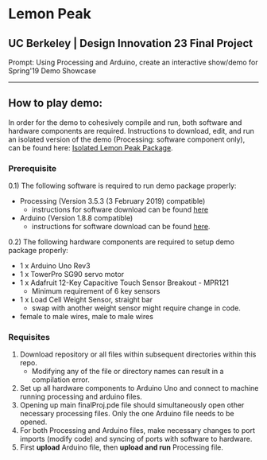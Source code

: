 # Lemon Peak
UC Berkeley | Design Innovation 23 Final Project
------------------------------------------------

Prompt:
Using Processing and Arduino, create an interactive show/demo for Spring'19 Demo Showcase

---------

## How to play demo:
In order for the demo to cohesively compile and run, both software and hardware components are required. 
Instructions to download, edit, and run an isolated version of the demo (Processing: software component only), can be found here: [Isolated Lemon Peak Package](processing-only/INSTRUCTIONS.md). 

### Prerequisite
0.1) The following software is required to run demo package properly:
   - Processing (Version 3.5.3 (3 February 2019) compatible)
      - instructions for software download can be found [here](https://processing.org/download/)
   - Arduino (Version 1.8.8 compatible)
      - instructions for software download can be found [here](https://www.arduino.cc/en/Main/Software).
      
0.2) The following hardware components are required to setup demo package properly:
   - 1 x Arduino Uno Rev3
   - 1 x TowerPro SG90 servo motor
   - 1 x Adafruit 12-Key Capacitive Touch Sensor Breakout - MPR121 
      - Minimum requirement of 6 key sensors
   - 1 x Load Cell Weight Sensor, straight bar
      - swap with another weight sensor might require change in code.
   - female to male wires, male to male wires
   
### Requisites
1. Download repository or all files within subsequent directories within this repo. 
   - Modifying any of the file or directory names can result in a compilation error.
2. Set up all hardware components to Arduino Uno and connect to machine running processing and arduino files.
3. Opening up main finalProj.pde file should simultaneously open other necessary processing files. Only the one Arduino file needs to be opened. 
4. For both Processing and Arduino files, make necessary changes to port imports (modify code) and syncing of ports with software to hardware.
5. First **upload** Arduino file, then **upload and run** Processing file.
